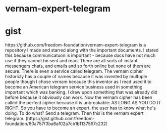 # vernam-expert-telegram
<h1>gist</h1>
https://github.com/freedom-foundation/vernam-expert-telegram is a repository I made and starred along with the important documents. I stared this because communicatuon is important - because docs have not much use if they cannot be sent and read.  There are all sorts of instant messengers chats, and emails and so forth online but none of them are secure. There is even a service called telegram. The vernam cipher historicly has a couple of names because it was invented by multuple people though I chose vernam because this inventor as I read used it to become an American telegram service business used in something important which was banking. I draw upon something that was already did before because it obviously can work. Now the vernam cipher has been called the perfect cipher because it is unbreakable: AS LONG AS YOU DO IT RIGHT. So you have to become an expert, the user has to know what he's doing. To do what? Send a telegram. Then this is the vernam expert telegram. (https://gist.github.com/freedom-foundation/60a757f3ba6af02a7cb1b1137597c232)
